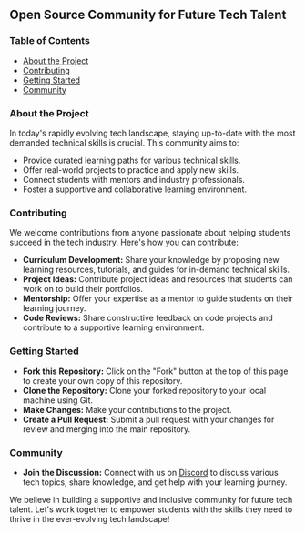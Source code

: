 ## Open Source Community for Future Tech Talent

### Table of Contents

- [About the Project](#about-the-project)
- [Contributing](#contributing)
- [Getting Started](#getting-started)
- [Community](#community)

### About the Project

In today's rapidly evolving tech landscape, staying up-to-date with the most demanded technical skills is crucial. This community aims to:

- Provide curated learning paths for various technical skills.
- Offer real-world projects to practice and apply new skills.
- Connect students with mentors and industry professionals.
- Foster a supportive and collaborative learning environment.

### Contributing

We welcome contributions from anyone passionate about helping students succeed in the tech industry. Here's how you can contribute:

- **Curriculum Development:** Share your knowledge by proposing new learning resources, tutorials, and guides for in-demand technical skills.
- **Project Ideas:** Contribute project ideas and resources that students can work on to build their portfolios.
- **Mentorship:** Offer your expertise as a mentor to guide students on their learning journey.
- **Code Reviews:** Share constructive feedback on code projects and contribute to a supportive learning environment.

### Getting Started

- **Fork this Repository:** Click on the "Fork" button at the top of this page to create your own copy of this repository.
- **Clone the Repository:** Clone your forked repository to your local machine using Git.
- **Make Changes:** Make your contributions to the project.
- **Create a Pull Request:** Submit a pull request with your changes for review and merging into the main repository.

### Community

- **Join the Discussion:** Connect with us on [Discord](https://discord.com/channels/1269299264937398423/1269299265423933502) to discuss various tech topics, share knowledge, and get help with your learning journey.

We believe in building a supportive and inclusive community for future tech talent. Let's work together to empower students with the skills they need to thrive in the ever-evolving tech landscape!
